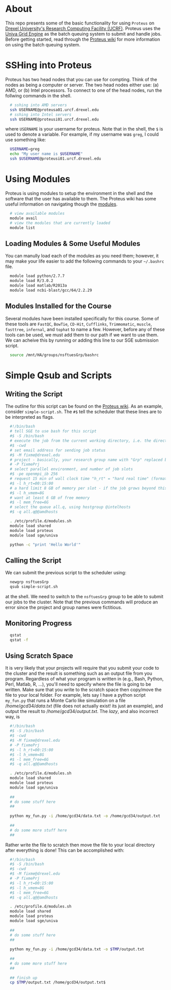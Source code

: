 # About 

This repo presents some of the basic functionality for using `Proteus` on [Drexel University's Research Computing Facility (UCRF)](http://www.drexel.edu/research/urcf/). Proteus uses the [Univa Grid Engine](http://www.univa.com/products/grid-engine) as the batch queuing system to submit and handle jobs. Before getting started, read through the [Proteus wiki](https://proteusmaster.urcf.drexel.edu/urcfwiki) for more information on using the batch queuing system. 

# SSHing into Proteus

Proteus has two head nodes that you can use for compting. Think of the nodes as being a computer or server. The two head nodes either use: (a) AMD, or (b) Intel processors. To connect to one of the head nodes, run the follwing commands in the shell. 

```bash
  # sshing into AMD servers 
  ssh USERNAME@proteusa01.urcf.drexel.edu
  # sshing into Intel servers 
  ssh USERNAME@proteusi01.urcf.drexel.edu
```
where `USERNAME` is your username for proteus. Note that in the shell, the `$` is used to denote a variable. For example, if my username was `greg`, I could use something like: 

```bash 
  USERNAME=greg
  echo "My user name is $USERNAME" 
  ssh $USERNAME@proteusi01.urcf.drexel.edu
```

# Using Modules 

Proteus is using modules to setup the environment in the shell and the software that the user has available to them. The Proteus wiki has some useful information on navigating though the [modules](https://proteusmaster.urcf.drexel.edu/urcfwiki/index.php/Environment_Modules). 

```bash
  # view available modules
  module avail 
  # view the modules that are currently loaded 
  module list
```

## Loading Modules & Some Useful Modules 

You can manully load each of the modules as you need them; however, it may make your life easier to add the following commands to your `~/.bashrc` file. 

```bash
  module load python/2.7.7
  module load R/3.0.2
  module load matlab/R2013a
  module load ncbi-blast/gcc/64/2.2.29 
```

## Modules Installed for the Course

Several modules have been installed specifically for this course. Some of these tools are `FastQC`, `BowTie`, `CD-Hit`, `Cufflinks`, `Trimmomatic`, `muscle`, `fasttree`, `infernal`, and `tophat` to name a few. However, before any of these tools can be used, we must add them to our path if we want to use them. We can acheive this by running or adding this line to our SGE submission script.

```bash 
  source /mnt/HA/groups/nsftuesGrp/bashrc
```

# Simple Qsub and Scripts 

## Writing the Script
The outline for this script can be found on the [Proteus wiki](https://proteusmaster.urcf.drexel.edu/urcfwiki/index.php/Writing_Job_Scripts). As an example, consider `simple-script.sh`. The `#$` tell the scheduler that these lines are to be interpreted as flags. 

```bash
  #!/bin/bash
  # tell SGE to use bash for this script
  #$ -S /bin/bash
  # execute the job from the current working directory, i.e. the directory in which the qsub command is given
  #$ -cwd
  # set email address for sending job status
  #$ -M fixme@drexel.edu
  # project - basically, your research group name with "Grp" replaced by "Prj"
  # -P fixmePrj
  # select parallel environment, and number of job slots
  #$ -pe openmpi_ib 256
  # request 15 min of wall clock time "h_rt" = "hard real time" (format is HH:MM:SS, or integer seconds)
  #$ -l h_rt=00:15:00
  # a hard limit 8 GB of memory per slot - if the job grows beyond this, the job is killed
  #$ -l h_vmem=8G
  # want at least 6 GB of free memory
  #$ -l mem_free=6G
  # select the queue all.q, using hostgroup @intelhosts
  #$ -q all.q@@amdhosts 

  . /etc/profile.d/modules.sh
  module load shared
  module load proteus
  module load sge/univa

  python -c "print 'Hello World'"
```

## Calling the Script

We can submit the previous script to the scheduler using: 

```bash
  newgrp nsftuesGrp
  qsub simple-script.sh  
```
at the shell. We need to switch to the `nsftuesGrp` group to be able to submit our jobs to the cluster. Note that the previous commands will produce an error since the project and group names were fictitious.

## Monitoring Progress

```bash 
  qstat
  qstat -f 
```

## Using Scratch Space

It is very likely that your projects will require that you submit your code to the cluster and the result is something such as an output file from you program. Regardless of what your program is written in (e.g., Bash, Python, Perl, Matlab, R, ...), you'll need to specify where the file is going to be written. Make sure that you write to the scratch space then copy/move the file to your local folder. For example, lets say I have a python script `my_fun.py` that runs a Monte Carlo like simulation on a file $/home/gcd34/data.txt$ (file does not actually exist! its just an example), and output the result to $/home/gcd34/output.txt$.  The *lazy*, and also incorrect way, is 

```bash
  #!/bin/bash
  #$ -S /bin/bash
  #$ -cwd
  #$ -M fixme@drexel.edu
  # -P fixmePrj
  #$ -l h_rt=00:15:00
  #$ -l h_vmem=8G
  #$ -l mem_free=6G
  #$ -q all.q@@amdhosts 

  . /etc/profile.d/modules.sh
  module load shared
  module load proteus
  module load sge/univa
  
  ##
  # do some stuff here
  ##
  
  python my_fun.py -i /home/gcd34/data.txt -o /home/gcd34/output.txt
  
  ##
  # do some more stuff here
  ##
```

Rather write the file to scratch then move the file to your local directory after everything is done! This can be accomplished with:


```bash
  #!/bin/bash
  #$ -S /bin/bash
  #$ -cwd
  #$ -M fixme@drexel.edu
  # -P fixmePrj
  #$ -l h_rt=00:15:00
  #$ -l h_vmem=8G
  #$ -l mem_free=6G
  #$ -q all.q@@amdhosts 

  . /etc/profile.d/modules.sh
  module load shared
  module load proteus
  module load sge/univa
  
  ##
  # do some stuff here
  ##
  
  python my_fun.py -i /home/gcd34/data.txt -o $TMP/output.txt
  
  ##
  # do some more stuff here
  ##
  
  ## finish up
  cp $TMP/output.txt /home/gcd34/output.txt$
```




